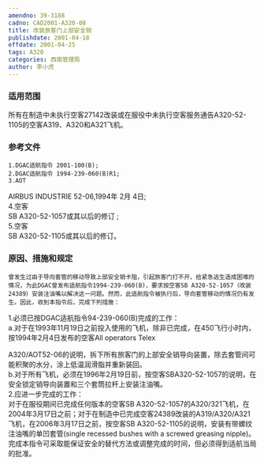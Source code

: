 ```yaml
---
amendno: 39-3188  
cadno: CAD2001-A320-08  
title: 改装旅客门上部安全销  
publishdate: 2001-04-18  
effdate: 2001-04-25  
tags: A320  
categories: 西南管理局  
author: 李小虎  
---
```

  
### 适用范围  
所有在制造中未执行空客27142改装或在服役中未执行空客服务通告A320-52-1105的空客A319、A320和A321飞机。  
  
<!--more-->  
### 参考文件  
    1.DGAC适航指令 2001-100(B);  
    2.DGAC适航指令 1994-239-060(B)R1;  
    3.AOT  
AIRBUS INDUSTRIE 52-06,1994年 2月 4日;  
    4.空客  
SB A320-52-1057或其以后的修订 ;  
    5.空客  
SB A320-52-1105或其以后的修订。  
  
### 原因、措施和规定  
    曾发生过由于导向套管的移动导致上部安全销卡阻，引起旅客门打不开，给紧急逃生造成困难的情况，为此DGAC曾发布适航指令1994-239-060(B)，要求按空客SB A320-52-1057（改装24389）安装注油嘴以解决这一问题。然而，此适航指令被执行后，导向套管移动的情况仍有发生。因此，收到本指令后，完成下列措施：  
1.必须已按DGAC适航指令94-239-060(B)完成的工作：  
  a.对于在1993年11月19日之前投入使用的飞机，除非已完成，在450飞行小时内，按1994年2月4日发布的空客All operators Telex  
  
A320/AOT52-06的说明，拆下所有旅客门的上部安全销导向装置，除去套管间可能积聚的水分，涂上低温润滑脂并重新装回。  
  b.对于所有飞机，必须在1996年2月19日前，按空客SBA320-52-1057的说明，在安全锁定销导向装置和三个套筒拉杆上安装注油嘴。  
    2.应进一步完成的工作：  
对于在服役期间已完成任何版本的空客SB A320-52-1057的A320/321飞机，在2004年3月17日之前；对于在制造中已完成空客24389改装的A319/A320/A321飞机，在2006年3月17日之前，按空客SB A320-52-1105的说明，安装有带螺纹注油嘴的单凹套管(single recessed bushes with a screwed greasing nipple)。  
完成本指令可采取能保证安全的替代方法或调整完成的时间，但必须得到适航当局的批准。  
